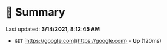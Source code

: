 # 📖 Summary
Last updated: **3/14/2021, 8:12:45 AM**

- `GET` [https://google.com](https://google.com) - **Up** (120ms)
